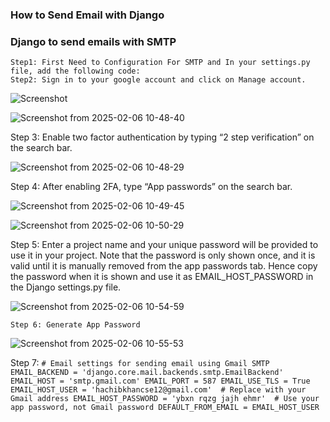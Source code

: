 ### How to Send Email with Django
### Django to send emails with SMTP
    Step1: First Need to Configuration For SMTP and In your settings.py file, add the following code:
    Step2: Sign in to your google account and click on Manage account.
    
![Screenshot](https://github.com/user-attachments/assets/fe49d835-6e07-4134-a522-272f2598041d)

![Screenshot from 2025-02-06 10-48-40](https://github.com/user-attachments/assets/9bbaed2f-8606-49f4-9438-4dc66b02124d)


Step 3: Enable two factor authentication by typing “2 step verification” on the search bar.

![Screenshot from 2025-02-06 10-48-29](https://github.com/user-attachments/assets/ef45b9c5-c989-4c6d-9258-3533f8bfe6f1)




    
Step 4: After enabling 2FA, type “App passwords” on the search bar.

![Screenshot from 2025-02-06 10-49-45](https://github.com/user-attachments/assets/d94030e4-0c08-4680-bab8-8a16a2e5af24)

![Screenshot from 2025-02-06 10-50-29](https://github.com/user-attachments/assets/9864db6a-b733-4c59-a9c6-3a0e673d3515)


Step 5: 
    Enter a project name and your unique password will be provided to use it in your project. Note that the password is only shown once, and it is valid until it is manually removed from the app passwords tab. Hence copy the password when it is shown and use it as EMAIL_HOST_PASSWORD in the Django settings.py file.
    
  ![Screenshot from 2025-02-06 10-54-59](https://github.com/user-attachments/assets/dddbba16-a6da-4d0e-8a34-ed46807e3d95)

    Step 6: Generate App Password
![Screenshot from 2025-02-06 10-55-53](https://github.com/user-attachments/assets/0d3a611f-5f80-4ee1-b151-638817bab9cc)

  Step 7: 
    ```
    # Email settings for sending email using Gmail SMTP
    EMAIL_BACKEND = 'django.core.mail.backends.smtp.EmailBackend'
    EMAIL_HOST = 'smtp.gmail.com'
    EMAIL_PORT = 587
    EMAIL_USE_TLS = True
    EMAIL_HOST_USER = 'hachibkhancse12@gmail.com'  # Replace with your Gmail address
    EMAIL_HOST_PASSWORD = 'ybxn rqzg jajh ehmr'  # Use your app password, not Gmail password
    DEFAULT_FROM_EMAIL = EMAIL_HOST_USER
    ```
